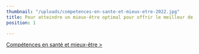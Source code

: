 ```yaml
---
thumbnail: "/uploads/competences-en-sante-et-mieux-etre-2022.jpg"
title: Pour atteindre un mieux-être optimal pour offrir le meilleur de soi
position: 1

---
```

[Compétences en santé et mieux-être ­>](/mes-competences-sante-mieux-etre)